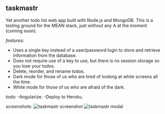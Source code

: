 ## taskmastr
Yet another todo list web app built with Node.js and MongoDB. This is a testing ground for the MEAN stack, just without any A at the moment (coming soon).

_features:_
- Uses a single key instead of a user/password login to store and retrieve information from the database.
- Does not require use of a key to use, but there is no session storage so you lose your todos.
- Delete, reorder, and rename todos.
- Dark mode for those of us who are tired of looking at white screens all the time.
- White mode for those of us who are afraid of the dark.

_todo:_
-Angularize.
-Deploy to Heroku.

_screenshots:_
![taskmastr screenshot](https://raw.githubusercontent.com/patrickfatrick/taskmastr/master/screenshot.png)
![taskmastr modal](https://raw.githubusercontent.com/patrickfatrick/taskmastr/master/screenshot2.png)

